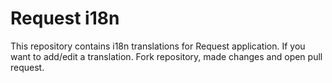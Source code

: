 <!--
 Copyright (c) 2022 aiocat
 
 This software is released under the MIT License.
 https://opensource.org/licenses/MIT
-->

# Request i18n
This repository contains i18n translations for Request application. If you want to add/edit a translation. Fork repository, made changes and open pull request.